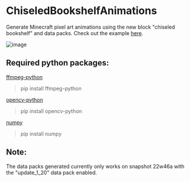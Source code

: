# ChiseledBookshelfAnimations
Generate Minecraft pixel art animations using the new block "chiseled bookshelf" and data packs. Check out the example [here](https://www.reddit.com/user/Rezzorex/comments/yysbsb/bad_apple_recreated_with_minecraft_chiseled/).

![image](https://user-images.githubusercontent.com/73910894/202816365-5e2820d9-0bf1-4ab9-a2a0-d6cb478faf2f.png)

## Required python packages:

[ffmpeg-python](https://pypi.org/project/ffmpeg-python/)
>pip install ffmpeg-python

[opencv-python](https://pypi.org/project/opencv-python/)
>pip install opencv-python

[numpy](https://pypi.org/project/numpy/)
>pip install numpy

## Note:
The data packs generated currently only works on snapshot 22w46a with the "update_1_20" data pack enabled.
